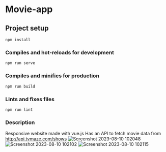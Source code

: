 # Movie-app

## Project setup
```
npm install
```

### Compiles and hot-reloads for development
```
npm run serve
```

### Compiles and minifies for production
```
npm run build
```

### Lints and fixes files
```
npm run lint
```
### Description
Responsive website made with vue.js
Has an API to fetch movie data from http://api.tvmaze.com/shows
![Screenshot 2023-08-10 102048](https://github.com/evolvedgorilla/vue-app/assets/37142983/81d49b68-1c62-4766-9751-4f9752c7c1fd)
![Screenshot 2023-08-10 102102](https://github.com/evolvedgorilla/vue-app/assets/37142983/81dc121c-cda8-44a0-af2c-cf1f666a4238)
![Screenshot 2023-08-10 102115](https://github.com/evolvedgorilla/vue-app/assets/37142983/1c22a117-7324-404b-98b2-749b8ee17985)
